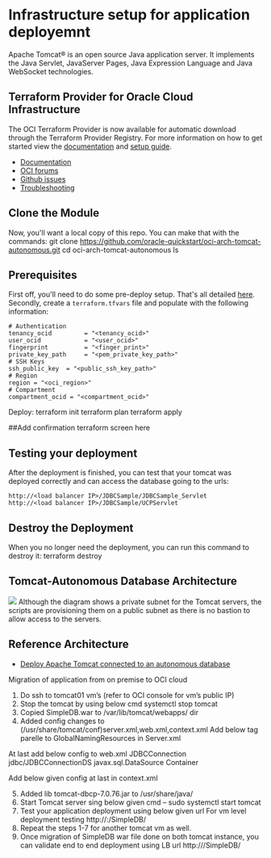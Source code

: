 # Infrastructure setup for application deployemnt 
Apache Tomcat® is an open source Java application server. It implements the Java Servlet, JavaServer Pages, Java Expression Language and Java WebSocket technologies.
## Terraform Provider for Oracle Cloud Infrastructure
The OCI Terraform Provider is now available for automatic download through the Terraform Provider Registry. 
For more information on how to get started view the [documentation](https://www.terraform.io/docs/providers/oci/index.html) 
and [setup guide](https://www.terraform.io/docs/providers/oci/guides/version-3-upgrade.html).
* [Documentation](https://www.terraform.io/docs/providers/oci/index.html)
* [OCI forums](https://cloudcustomerconnect.oracle.com/resources/9c8fa8f96f/summary)
* [Github issues](https://github.com/terraform-providers/terraform-provider-oci/issues)
* [Troubleshooting](https://www.terraform.io/docs/providers/oci/guides/guides/troubleshooting.html)

## Clone the Module
Now, you'll want a local copy of this repo. You can make that with the commands:
git clone https://github.com/oracle-quickstart/oci-arch-tomcat-autonomous.git
    cd oci-arch-tomcat-autonomous
    ls

## Prerequisites
First off, you'll need to do some pre-deploy setup.  That's all detailed [here](https://github.com/cloud-partners/oci-prerequisites).
Secondly, create a `terraform.tfvars` file and populate with the following information:
```
# Authentication
tenancy_ocid         = "<tenancy_ocid>"
user_ocid            = "<user_ocid>"
fingerprint          = "<finger_print>"
private_key_path     = "<pem_private_key_path>"
# SSH Keys
ssh_public_key  = "<public_ssh_key_path>"
# Region
region = "<oci_region>"
# Compartment
compartment_ocid = "<compartment_ocid>"
````
Deploy:
    terraform init
    terraform plan
    terraform apply

##Add confirmation terraform screen here

## Testing your deployment
After the deployment is finished, you can test that your tomcat was deployed correctly and can access the database going to the urls:
````
http://<load balancer IP>/JDBCSample/JDBCSample_Servlet
http://<load balancer IP>/JDBCSample/UCPServlet
`````
## Destroy the Deployment
When you no longer need the deployment, you can run this command to destroy it:
terraform destroy
## Tomcat-Autonomous Database Architecture
![](./images/architecture-deploy-tomcat.png)
Although the diagram shows a private subnet for the Tomcat servers, the scripts are provisioning them on a public subnet as there is no bastion to allow access to the servers.
## Reference Architecture
- [Deploy Apache Tomcat connected to an autonomous database](https://docs.oracle.com/en/solutions/deploy-tomcat-adb)
 

Migration of application from on premise to OCI cloud

1.	Do ssh to tomcat01 vm’s (refer to OCI console for vm’s public IP)
2.	Stop the tomcat by using below cmd
systemctl stop tomcat
3.	Copied SimpleDB.war to /var/lib/tomcat/webapps/ dir
4.	Added config changes to (/usr/share/tomcat/conf)server.xml,web.xml,context.xml
 Add below tag parelle to GlobalNamingResources in Server.xml
 <GlobalNamingResources>
     <Resource name="jdbc/JDBCConnectionDS"
          global="jdbc/JDBCConnectionDS"
          auth="Container"
          type="javax.sql.DataSource"
          username="riders"
          password="Welcome#123456"
          driverClassName="oracle.jdbc.OracleDriver"
          description="RIDERS's database"
          url="jdbc:oracle:thin:@mydb_high?TNS_ADMIN=/etc/tomcat/wallet"
          maxActive="15"
          maxIdle="3"/>
  </GlobalNamingResources>
 
At last add below config to web.xml
<resource-ref>
                <description>JDBCConnection</description>
                <res-ref-name>jdbc/JDBCConnectionDS</res-ref-name>
                <res-type>javax.sql.DataSource</res-type>
                <res-auth>Container</res-auth>
        </resource-ref>
 
Add below given config at last in context.xml
<ResourceLink name="jdbc/JDBCConnectionDS"
    global="jdbc/JDBCConnectionDS"
    type="javax.sql.DataSource"/>
 
 
5.	Added lib tomcat-dbcp-7.0.76.jar to  /usr/share/java/
6.	Start Tomcat server sing below given cmd –
sudo systemctl start tomcat
7.	Test your application deployment using below given url
For vm level deployment testing
http://<IP>:<Port>/SimpleDB/
8.	Repeat the steps 1-7 for another tomcat vm as well.
9.	Once migration of SimpleDB war file done on both tomcat instance, you can validate end to end deployment using LB url
http://<Load balance IP>/SimpleDB/
